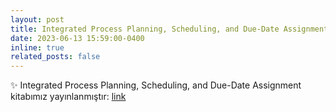 ```yaml
---
layout: post
title: Integrated Process Planning, Scheduling, and Due-Date Assignment
date: 2023-06-13 15:59:00-0400
inline: true
related_posts: false
---
```


:sparkles: Integrated Process Planning, Scheduling, and Due-Date Assignment kitabımız  yayınlanmıştır: [link](https://www.routledge.com/Integrated-Process-Planning-Scheduling-and-Due-Date-Assignment/Demir-Kokcam-Erden/p/book/9781032104263)